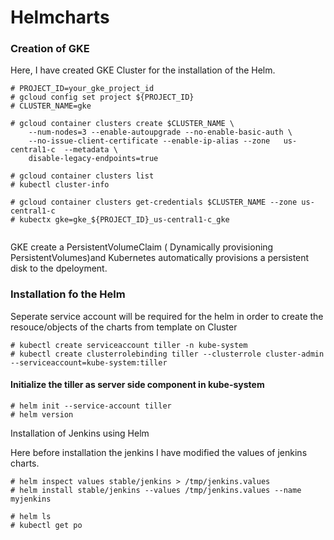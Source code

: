 # Helmcharts

### Creation of GKE 
Here, I have created GKE Cluster for the installation of the Helm. 

```
# PROJECT_ID=your_gke_project_id
# gcloud config set project ${PROJECT_ID}
# CLUSTER_NAME=gke

# gcloud container clusters create $CLUSTER_NAME \
    --num-nodes=3 --enable-autoupgrade --no-enable-basic-auth \
    --no-issue-client-certificate --enable-ip-alias --zone   us-central1-c  --metadata \
    disable-legacy-endpoints=true
    
# gcloud container clusters list
# kubectl cluster-info

# gcloud container clusters get-credentials $CLUSTER_NAME --zone us-central1-c 
# kubectx gke=gke_${PROJECT_ID}_us-central1-c_gke
    
```	
GKE create a PersistentVolumeClaim ( Dynamically provisioning PersistentVolumes)and Kubernetes automatically provisions a persistent disk to the dpeloyment.

### Installation fo the Helm 
Seperate service account will be required for the helm in order to create the resouce/objects of the charts from template on Cluster
```
# kubectl create serviceaccount tiller -n kube-system 
# kubectl create clusterrolebinding tiller --clusterrole cluster-admin --serviceaccount=kube-system:tiller 

```

#### Initialize the tiller as server side component in kube-system 

```
# helm init --service-account tiller 
# helm version
```
Installation of Jenkins using Helm 

Here before installation the jenkins I have modified the values of jenkins charts.
```
# helm inspect values stable/jenkins > /tmp/jenkins.values
# helm install stable/jenkins --values /tmp/jenkins.values --name myjenkins 

# helm ls 
# kubectl get po 
```
